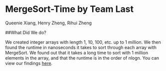 # MergeSort-Time by Team Last
Queenie Xiang, Henry Zheng, Rihui Zheng

##What Did We do?

We created integer arrays with length 1, 10, 100, etc. up to 1 million. We then found the runtime in nanoseconds it takes to sort through each array with MergeSort. We found out that it takes a long time to sort with 1 million elements in the array, and that the runtime is in the order of nlogn. You can view our findings [here](https://docs.google.com/document/d/1aFDN7kDtvYmu6oUdZt_P0vOQ0Qq7inmL3y_Kpg6lYog/pub).